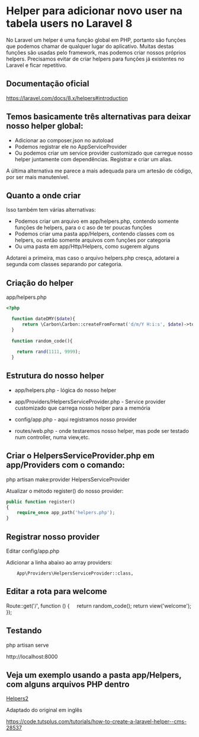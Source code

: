 # Helper para adicionar novo user na tabela users no Laravel 8

No Laravel um helper é uma função global em PHP, portanto são funções que podemos chamar de qualquer lugar do aplicativo. Muitas destas funções são usadas pelo framework, mas podemos criar nossos próprios helpers. Precisamos evitar de criar helpers para funções já existentes no Laravel e ficar repetitivo.

## Documentação oficial

https://laravel.com/docs/8.x/helpers#introduction

## Temos basicamente três alternativas para deixar nosso helper global:

- Adicionar ao composer.json no autoload
- Podemos registrar ele no AppServiceProvider
- Ou podemos criar um service provider customizado que carregue nosso helper juntamente com dependências. Registrar e criar um alias.

A última alternativa me parece a mais adequada para um artesão de código, por ser mais manutenível.

## Quanto a onde criar

Isso também tem várias alternativas:

- Podemos criar um arquivo em app/helpers.php, contendo somente funções de helpers, para o c aso de ter poucas funções
- Podemos criar uma pasta app/Helpers, contendo classes com os helpers, ou então somente arquivos com funções por categoria
- Ou uma pasta em app/Http/Helpers, como sugerem alguns

Adotarei a primeira, mas caso o arquivo helpers.php cresça, adotarei a segunda com classes separando por categoria.

## Criação do helper

app/helpers.php
```php
<?php

  function dateDMY($date){
      return \Carbon\Carbon::createFromFormat('d/m/Y H:i:s', $date)->toDateTimeString();
  }
  
  function random_code(){
 
    return rand(1111, 9999);
  }
```
## Estrutura do nosso helper

- app/helpers.php - lógica do nosso helper

- app/Providers/HelpersServiceProvider.php - Service provider customizado que carrega nosso helper para a memória

- config/app.php - aqui registramos nosso provider

- routes/web.php - onde testaremos nosso helper, mas pode ser testado num controller, numa view,etc.

## Criar o HelpersServiceProvider.php em app/Providers com o comando:

php artisan make:provider HelpersServiceProvider

Atualizar o método register() do nosso provider:
```php
public function register()
{
    require_once app_path('helpers.php');
}
```

## Registrar nosso provider

Editar config/app.php

Adicionar a linha abaixo ao array providers:

        App\Providers\HelpersServiceProvider::class,

## Editar a rota para welcome

Route::get('/', function () {
    return random_code();
    return view('welcome');
});

## Testando

php artisan serve

http://localhost:8000

## Veja um exemplo usando a pasta app/Helpers, com alguns arquivos PHP dentro

[Helpers2](Helpers2.md)

Adaptado do original em inglês

https://code.tutsplus.com/tutorials/how-to-create-a-laravel-helper--cms-28537

